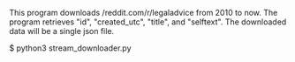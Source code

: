 This program downloads /reddit.com/r/legaladvice from 2010 to now.
The program retrieves "id", "created_utc", "title", and "selftext".
The downloaded data will be a single json file.

$ python3 stream_downloader.py